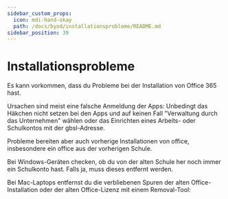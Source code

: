 ```yaml
---
sidebar_custom_props:
  icon: mdi-hand-okay
  path: /docs/byod/installationsprobleme/README.md
sidebar_position: 39
---
```


# Installationsprobleme

Es kann vorkommen, dass du Probleme bei der Installation von Office 365 hast. 

Ursachen sind meist eine falsche Anmeldung der Apps: Unbedingt das Häkchen nicht setzen bei den Apps und auf keinen Fall "Verwaltung durch das Unternehmen" wählen oder
das Einrichten eines Arbeits- oder Schulkontos mit der gbsl-Adresse.

Probleme bereiten aber auch vorherige Installationen von office, insbesondere ein office aus der vorherigen Schule. 

Bei Windows-Geräten checken, ob du von der alten Schule her noch immer ein Schulkonto hast. Falls ja, muss dieses entfernt werden.

Bei Mac-Laptops entfernst du die verbliebenen Spuren der alten Office-Installation oder der alten Office-Lizenz mit einem Removal-Tool: 

